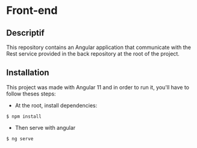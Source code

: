 # Front-end

## Descriptif

This repository contains an Angular application that communicate with the Rest service provided in the back repository at the root of the project.

## Installation

This project was made with Angular 11 and in order to run it, you'll have to follow theses steps:

- At the root, install dependencies:

```
$ npm install
```

- Then serve with angular

```
$ ng serve
```